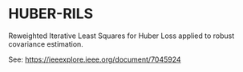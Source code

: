 # HUBER-RILS
Reweighted Iterative Least Squares for Huber Loss applied to robust covariance estimation.

See: https://ieeexplore.ieee.org/document/7045924
